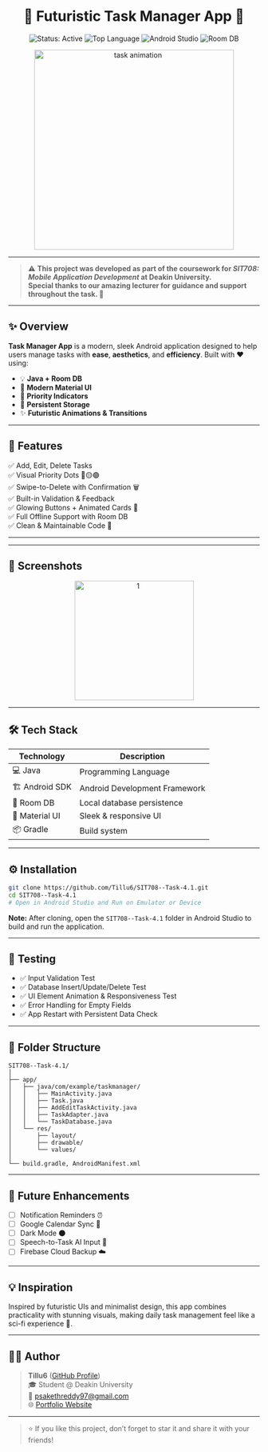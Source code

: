 <h1 align="center">🧠 Futuristic Task Manager App 📱</h1>

<p align="center">
  <img src="https://img.shields.io/badge/Status-Active-brightgreen" alt="Status: Active" />
  <img src="https://img.shields.io/github/languages/top/Tillu6/SIT708--Task-4.1" alt="Top Language" />
  <img src="https://img.shields.io/badge/Android%20Studio-🧪-blue" alt="Android Studio" />
  <img src="https://img.shields.io/badge/Room%20DB-📦-yellow" alt="Room DB" />
</p>

<p align="center">
  <img src="https://user-images.githubusercontent.com/9057320/227713946-13cb6dbb-c147-42fd-8b18-0e1b8e9c2aa5.gif" alt="task animation" width="400"/>
</p>

---

> ⚠️ **This project was developed as part of the coursework for _SIT708: Mobile Application Development_ at Deakin University.  
> Special thanks to our amazing lecturer for guidance and support throughout the task. 🙏**

---

## ✨ Overview

**Task Manager App** is a modern, sleek Android application designed to help users manage tasks with **ease**, **aesthetics**, and **efficiency**. Built with ❤️ using:

- 💡 **Java + Room DB**
- 🚀 **Modern Material UI**
- 🧠 **Priority Indicators**
- 💾 **Persistent Storage**
- ✨ **Futuristic Animations & Transitions**

---

## 🌌 Features

✅ Add, Edit, Delete Tasks  
✅ Visual Priority Dots 🔴🟡🟢  
✅ Swipe-to-Delete with Confirmation 🗑️  
✅ Built-in Validation & Feedback  
✅ Glowing Buttons + Animated Cards 🔮  
✅ Full Offline Support with Room DB  
✅ Clean & Maintainable Code 🧼  

---

---

## 📱 Screenshots

<p align="center">
 <img width="239" alt="1" src="https://github.com/user-attachments/assets/a0ab9554-da72-4c7f-b559-47581712fe21" />
</p>

---

## 🛠️ Tech Stack

| Technology         | Description                     |
|--------------------|---------------------------------|
| 💻 Java            | Programming Language            |
| 🏗️ Android SDK       | Android Development Framework   |
| 🧱 Room DB          | Local database persistence      |
| 🎨 Material UI      | Sleek & responsive UI         |
| 📦 Gradle           | Build system                    |

---

## ⚙️ Installation

```bash
git clone https://github.com/Tillu6/SIT708--Task-4.1.git
cd SIT708--Task-4.1
# Open in Android Studio and Run on Emulator or Device
```

**Note:** After cloning, open the `SIT708--Task-4.1` folder in Android Studio to build and run the application.

---

## 🧪 Testing

- ✅ Input Validation Test  
- ✅ Database Insert/Update/Delete Test  
- ✅ UI Element Animation & Responsiveness Test  
- ✅ Error Handling for Empty Fields  
- ✅ App Restart with Persistent Data Check  

---

## 📁 Folder Structure

```
SIT708--Task-4.1/
│
├── app/
│   ├── java/com/example/taskmanager/
│   │   ├── MainActivity.java
│   │   ├── Task.java
│   │   ├── AddEditTaskActivity.java
│   │   ├── TaskAdapter.java
│   │   └── TaskDatabase.java
│   └── res/
│       ├── layout/
│       ├── drawable/
│       └── values/
│
└── build.gradle, AndroidManifest.xml
```

---

## 🤖 Future Enhancements

- [ ] Notification Reminders ⏰  
- [ ] Google Calendar Sync 📆  
- [ ] Dark Mode 🌑  
- [ ] Speech-to-Task AI Input 🎤  
- [ ] Firebase Cloud Backup ☁️  

---

## 💡 Inspiration

Inspired by futuristic UIs and minimalist design, this app combines practicality with stunning visuals, making daily task management feel like a sci-fi experience 🚀.

---

## 🧑‍💻 Author

> **Tillu6** ([GitHub Profile](https://github.com/Tillu6))  
> 🎓 Student @ Deakin University  
> 📧 psakethreddy97@gmail.com  
> 🌐 [Portfolio Website](https://tillu6.github.io/Portfolio-website/)  

---

> ⭐ If you like this project, don’t forget to star it and share it with your friends!
